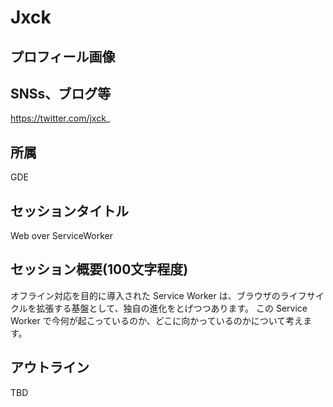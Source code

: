 # Jxck

## プロフィール画像

## SNSs、ブログ等

https://twitter.com/jxck_

## 所属

GDE

## セッションタイトル

Web over ServiceWorker

## セッション概要(100文字程度)

オフライン対応を目的に導入された Service Worker は、ブラウザのライフサイクルを拡張する基盤として、独自の進化をとげつつあります。
この Service Worker で今何が起こっているのか、どこに向かっているのかについて考えます。


## アウトライン

TBD
